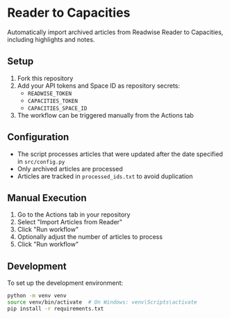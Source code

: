 # Reader to Capacities

Automatically import archived articles from Readwise Reader to Capacities, including highlights and notes.

## Setup

1. Fork this repository
2. Add your API tokens and Space ID as repository secrets:
   - `READWISE_TOKEN`
   - `CAPACITIES_TOKEN`
   - `CAPACITIES_SPACE_ID`
3. The workflow can be triggered manually from the Actions tab

## Configuration

- The script processes articles that were updated after the date specified in `src/config.py`
- Only archived articles are processed
- Articles are tracked in `processed_ids.txt` to avoid duplication

## Manual Execution

1. Go to the Actions tab in your repository
2. Select "Import Articles from Reader"
3. Click "Run workflow"
4. Optionally adjust the number of articles to process
5. Click "Run workflow"

## Development

To set up the development environment:

```bash
python -m venv venv
source venv/bin/activate  # On Windows: venv\Scripts\activate
pip install -r requirements.txt